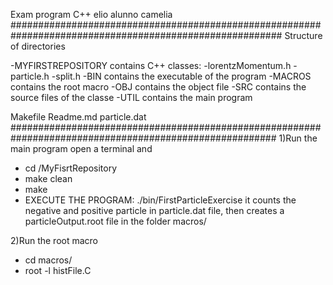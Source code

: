 Exam program C++ elio alunno camelia
#########################################################################################################
Structure of directories

-MYFIRSTREPOSITORY 		contains C++ classes:
	-lorentzMomentum.h
	-particle.h
	-split.h
-BIN 				contains the executable of the program
-MACROS 			contains the root macro
-OBJ				contains the object file
-SRC 				contains the source files of the classe
-UTIL 				contains the main program

Makefile
Readme.md
particle.dat
########################################################################################################
1)Run the main program
open a terminal and 
- cd /MyFisrtRepository
- make clean
- make
- EXECUTE THE PROGRAM: ./bin/FirstParticleExercise
it counts the negative and positive particle in particle.dat file, then creates a particleOutput.root file in the folder macros/

2)Run the root macro
- cd macros/
- root -l histFile.C











